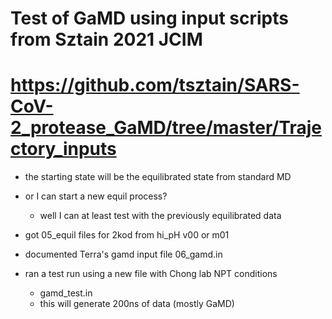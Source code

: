 # Test of GaMD using input scripts from Sztain 2021 JCIM
# https://github.com/tsztain/SARS-CoV-2_protease_GaMD/tree/master/Trajectory_inputs

* the starting state will be the equilibrated state from standard MD
* or I can start a new equil process?
    * well I can at least test with the previously equilibrated data

* got 05_equil files for 2kod from hi_pH v00 or m01
* documented Terra's gamd input file 06_gamd.in
* ran a test run using a new file with Chong lab NPT conditions
    * gamd_test.in
    * this will generate 200ns of data (mostly GaMD)

